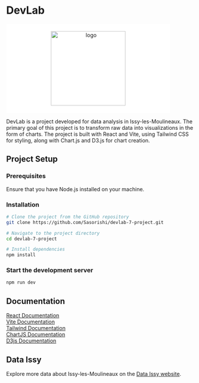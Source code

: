 # DevLab

<div align="center" style="background-color: white; padding: 20px; width: 400px">
  <img src="https://upload.wikimedia.org/wikipedia/fr/thumb/d/dd/Logo_Issy-les-Moulineaux.svg/1200px-Logo_Issy-les-Moulineaux.svg.png" width="200" alt="logo" />
</div>

DevLab is a project developed for data analysis in Issy-les-Moulineaux. The primary goal of this project is to transform raw data into visualizations in the form of charts. The project is built with React and Vite, using Tailwind CSS for styling, along with Chart.js and D3.js for chart creation.

## Project Setup

### Prerequisites

Ensure that you have Node.js installed on your machine.

### Installation

```bash
# Clone the project from the GitHub repository
git clone https://github.com/Sasorishi/devlab-7-project.git

# Navigate to the project directory
cd devlab-7-project

# Install dependencies
npm install
```

### Start the development server

```bash
npm run dev
```

## Documentation

[React Documentation](https://fr.legacy.reactjs.org/)\
[Vite Documentation](https://vitejs.dev/)\
[Tailwind Documentation](https://tailwindcss.com/)\
[ChartJS Documentation](https://www.chartjs.org/)\
[D3js Documentation](https://d3js.org/)

## Data Issy

Explore more data about Issy-les-Moulineaux on the [Data Issy website](https://data.issy.com/pages/home/).
